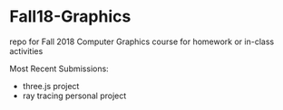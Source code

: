 # Fall18-Graphics
repo for Fall 2018 Computer Graphics course for homework or in-class activities

Most Recent Submissions:
 - three.js project
 - ray tracing personal project